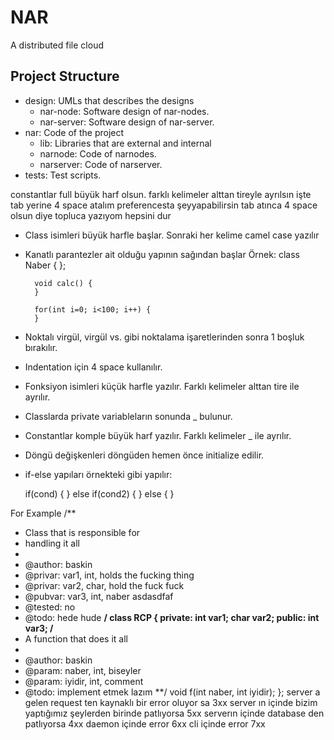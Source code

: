 # NAR
A distributed file cloud
## Project Structure
- design: UMLs that describes the designs
  - nar-node: Software design of nar-nodes.
  - nar-server: Software design of nar-server.
- nar: Code of the project
  - lib: Libraries that are external and internal
  - narnode: Code of narnodes.
  - narserver: Code of narserver.
- tests: Test scripts.




constantlar full büyük harf olsun. farklı kelimeler alttan tireyle ayrılsın
işte tab yerine 4 space atalım
preferencesta şeyyapabilirsin
tab atınca 4 space olsun diye
topluca yazıyom hepsini dur
- Class isimleri büyük harfle başlar. Sonraki her kelime camel case yazılır
- Kanatlı parantezler ait olduğu yapının sağından başlar
    Örnek:
        class Naber {
        };

        void calc() {
        }

        for(int i=0; i<100; i++) {
        }

- Noktalı virgül, virgül vs. gibi noktalama işaretlerinden sonra 1 boşluk bırakılır.
- Indentation için 4 space kullanılır.
- Fonksiyon isimleri küçük harfle yazılır. Farklı kelimeler alttan tire ile ayrılır.
- Classlarda private variableların sonunda _ bulunur.
- Constantlar komple büyük harf yazılır. Farklı kelimeler _ ile ayrılır.
- Döngü değişkenleri döngüden hemen önce initialize edilir.
- if-else yapıları örnekteki gibi yapılır:

    if(cond) {
    } else if(cond2) {
    } else {
    }



 For Example
/**
* Class that is responsible for
* handling it all
*
* @author: baskin
* @privar: var1, int, holds the fucking thing
* @privar: var2, char, hold the fuck fuck
* @pubvar: var3, int, naber asdasdfaf
* @tested: no
* @todo: hede hude
**/
class RCP {
private:
int var1;
char var2;
public:
int var3;
/**
* A function that does it all
*
* @author: baskin
* @param: naber, int, biseyler
* @param: iyidir, int, comment
* @todo: implement etmek lazım
**/
void f(int naber, int iyidir);
};
server a gelen request ten kaynaklı bir error oluyor sa 3xx
server ın içinde bizim yaptığımız şeylerden birinde patlıyorsa 5xx
serverın içinde database den patlıyorsa 4xx
daemon içinde error 6xx
cli içinde error 7xx